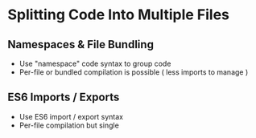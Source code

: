 # Splitting Code Into Multiple Files 

## Namespaces & File Bundling 
- Use "namespace" code syntax to group code 
- Per-file or bundled compilation is possible ( less imports to manage )

## ES6 Imports / Exports
- Use ES6 import / export syntax 
- Per-file compilation but single <script> import 
- Bundling via third-party tools (e.g. Webpack) is possible
